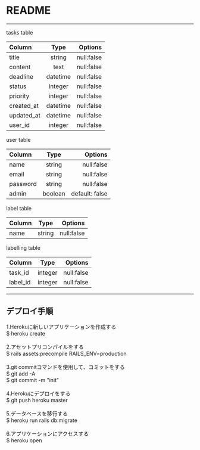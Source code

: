 # README
***
tasks table

| Column | Type | Options |
| :-- | :-: | --: |
| title | string | null:false |
| content | text | null:false |
| deadline | datetime | null:false |
| status | integer | null:false |
| priority | integer | null:false |
| created_at | datetime | null:false |
| updated_at | datetime | null:false |
| user_id | integer | null:false |

user table

| Column | Type | Options |
| :-- | :-: | --: |
| name | string | null:false |
| email | string | null:false |
| password | string | null:false |
| admin | boolean | default: false |

label table

| Column | Type | Options |
| :-- | :-: | --: |
| name | string | null:false |

labelling table

| Column | Type | Options |
| :-- | :-: | --: |
| task_id | integer | null:false |
| label_id | integer | null:false |

***
## デプロイ手順

1.Herokuに新しいアプリケーションを作成する  
$ heroku create  
<br />
2.アセットプリコンパイルをする  
$ rails assets:precompile RAILS_ENV=production  
<br />
3.git commitコマンドを使用して、コミットをする   
$ git add -A  
$ git commit -m "init"  
<br />
4.Herokuにデプロイをする  
$ git push heroku master  
<br />
5.データベースを移行する  
$ heroku run rails db:migrate  
<br />
6.アプリケーションにアクセスする  
$ heroku open  
